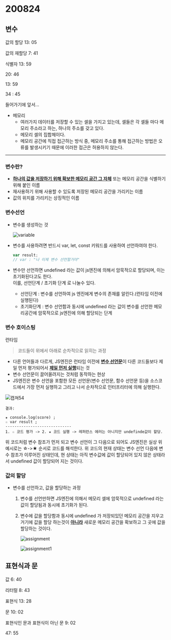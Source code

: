 # 200824

## 변수





값의 할당 13: 05

값의 재할당 7: 41

식별자 13: 59



20: 46

13: 59



34 : 45



들어가기에 앞서...

- 메모리
  - 여러가지 데이터를 저장할 수 있는 셀을 가지고 있는데, 셀들은 각 셀들 마다 메모리 주소라고 하는, 하나의 주소를 갖고 있다.
  - 메모리 셀의 집합체이다. 
  - 메모리 공간에 직접 접근하는 방식 중,  메모리 주소를 통해 접근하는 방법은 오류를 발생시키기 때문에 이러한 접근은 허용하지 않는다.

---

### 변수란?

- <u>**하나의 값을 저장하기 위해 확보한 메모리 공간 그 자체**</u> 또는 메모리 공간을 식별하기 위해 붙인 이름
- 재사용하기 위해 사용할 수 있도록 저장된 메모리 공간을 가리키는 이름
- 값의 위치를 가리키는 상징적인 이름

### 변수선언

- 변수를 생성하는 것

  ![variable](https://user-images.githubusercontent.com/62126380/91040634-89f8b380-e649-11ea-8327-66faf60a03ea.jpg)

- 변수를 사용하려면 반드시 var, let, const 키워드를 사용하여 선언하여야 한다.

  ```javascript
  var result;
  // var : "나 이제 변수 선언할거야"
  ```

- 변수만 선언하면 undefined 라는 값이 js엔진에 의해서 암묵적으로 할당되며, 이는 초기화된다고도 한다. <br>이를, 선언단계 / 초기화 단계 로 나눌수 있다. 
  - 선언단계 : 변수를 선언하여 js 엔진에게 변수의 존재를 알린다.(런타임 이전에 실행된다)
  - 초기화단계 : 변수 선언함과 동시에 undefined 라는 값이 변수를 선언한 메모리공간에 암묵적으로 js엔진에 의해 할당되는 단계 

### 변수 호이스팅

런타임

> 코드들이 위에서 아래로 순차적으로 읽히는 과정

- 다른 언어들과 다르게, JS엔진은 런타임 이전에 <u>**변수 선언문**</u>이 다른 코드들보다 제일 먼저 평가되어서 <u>**제일 먼저 실행**</u>되는 것
- 변수 선언문이 끌어올려지는 것처럼 동작하는 현상
- JS엔진은 변수 선언을 포함한 모든 선언문(변수 선언문, 함수 선언문 등)을 소스코드에서 가장 먼저 실행하고 그리고 나서 순차적으로 인터프리터에 의해 실행한다.

![캡쳐54](https://user-images.githubusercontent.com/62126380/80074138-b14c5080-8583-11ea-9c64-82ce3b4d5b45.PNG) 

```
결과:

★ console.log(score) ;
☆ var result ;
-----------------------------
1. ☆ 코드 평가 -> 2. ★ 코드 실행 -> 레퍼런스 에러는 아니지만 undefinde값이 할당.
```

위 코드처럼 변수 참조가 먼저 되고 변수 선언이 그 다음으로 되어도 JS엔진은 실상 위 예시로는 ☆->★ 순서로  코드를 해석한다. 
위 코드의 현재 상태는 변수 선언 다음에 변수 참조가 이루어진 상태인데, 현 상태는 아직 변수값에 값이 할당되어
있지 않은 상태라서 undefined 값이 할당되어 지는 것이다. 

### 값의 할당

- 변수를 선언하고, 값을 할당하는 과정 

  1. 변수를 선언만하면 JS엔진에 의해서 메모리 셀에 암묵적으로 undefined 라는 값이 할당됨과 동시에 초기화가 된다.

  2. 변수에 값을 할당함과 동시에  undefined 가 저장되있던 메모리 공간을 지우고 거기에 값을 할당 하는것이 <u>**아니라**</u> 새로운 메모리 공간을 확보하고 그 곳에 값을 할당하는 것이다. 

     ![assignment](https://user-images.githubusercontent.com/62126380/91051046-81f53f80-e65a-11ea-9de3-fba504eaab45.jpg) 

     ![assignment1](https://user-images.githubusercontent.com/62126380/91051196-ba951900-e65a-11ea-8ba4-cea05fa3509a.jpg)  

      



## 표현식과 문

값 6: 40

리터럴 8: 43

표현식 13: 28

문 10: 02

표현식인 문과 표현식이 아닌 문 9: 02







47: 55